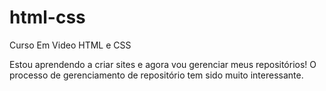 # html-css
 Curso Em Video HTML e CSS

 Estou aprendendo a criar sites e agora vou gerenciar meus repositórios!
 O processo de gerenciamento de repositório tem sido muito interessante.
